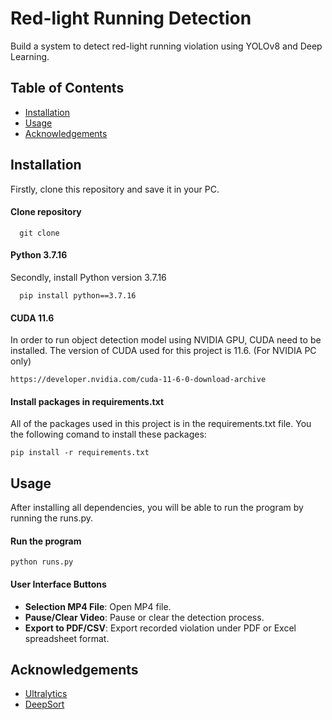 # Red-light Running Detection

Build a system to detect red-light running violation using YOLOv8 and Deep Learning.

## Table of Contents
- [Installation](#installation)
- [Usage](#usage)
- [Acknowledgements](#license)

## Installation
Firstly, clone this repository and save it in your PC.
#### Clone repository
```http
  git clone 
```
#### Python 3.7.16
Secondly, install Python version 3.7.16
```http
  pip install python==3.7.16
```
#### CUDA 11.6
In order to run object detection model using NVIDIA GPU, CUDA need to be installed. The version of CUDA used for this project is 11.6. (For NVIDIA PC only)
```http
https://developer.nvidia.com/cuda-11-6-0-download-archive
```

#### Install packages in requirements.txt
All of the packages used in this project is in the requirements.txt file. You the following comand to install these packages:
 ```http
pip install -r requirements.txt 
   ```

## Usage
After installing all dependencies, you will be able to run the program by running the runs.py.
#### Run the program
```http
python runs.py
   ```

#### User Interface Buttons
- **Selection MP4 File**: Open MP4 file.
- **Pause/Clear Video**: Pause or clear the detection process.
- **Export to PDF/CSV**: Export recorded violation under PDF or Excel spreadsheet format.


## Acknowledgements
 - [Ultralytics](https://github.com/ultralytics/ultralytics)
 - [DeepSort](https://github.com/nwojke/deep_sort)

